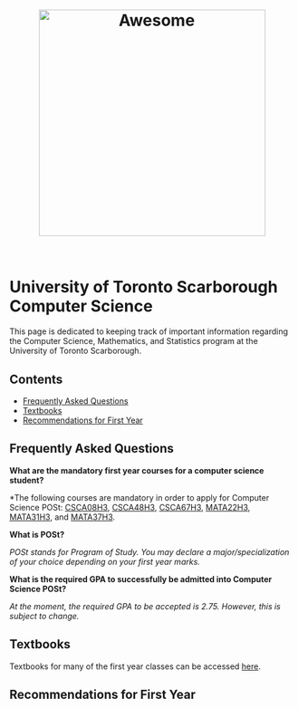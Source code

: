 <h1 align="center">
	<img width="400" src="https://upload.wikimedia.org/wikipedia/commons/thumb/f/f0/2008-07-25_Geese_over_01.svg/2000px-2008-07-25_Geese_over_01.svg.png" alt="Awesome">
	<br>
	<br>
</h1>

# University of Toronto Scarborough Computer Science
This page is dedicated to keeping track of important information regarding the Computer Science, Mathematics, and Statistics program at the University of Toronto Scarborough. 

## Contents

- [Frequently Asked Questions](#frequently-asked-questions)
- [Textbooks](#textbooks)
- [Recommendations for First Year](#recommendations-for-first-year)

## Frequently Asked Questions

**What are the mandatory first year courses for a computer science student?**

*The following courses are mandatory in order to apply for Computer Science POSt: [CSCA08H3](https://utsc.calendar.utoronto.ca/course/CSCA08H3), [CSCA48H3](https://utsc.calendar.utoronto.ca/course/CSCA48H3), [CSCA67H3](https://utsc.calendar.utoronto.ca/course/CSCA67H3), [MATA22H3](https://utsc.calendar.utoronto.ca/course/MATA22H3), [MATA31H3](https://utsc.calendar.utoronto.ca/course/MATA31H3), and [MATA37H3](https://utsc.calendar.utoronto.ca/course/MATA37H3).

**What is POSt?**

*POSt stands for Program of Study. You may declare a major/specialization of your choice depending on your first year marks.*

**What is the required GPA to successfully be admitted into Computer Science POSt?**

*At the moment, the required GPA to be accepted is 2.75. However, this is subject to change.*

## Textbooks

Textbooks for many of the first year classes can be accessed [here](https://drive.google.com/drive/folders/0BxrdNKPmoDq-N2s0ekxlY0NWd0k).

## Recommendations for First Year
